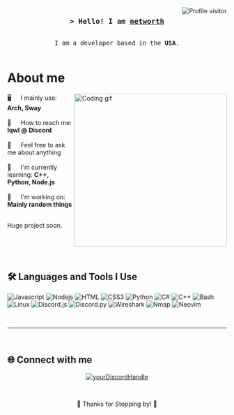 <!-- Cool! !!#!#!!##!#!############################################################################################################################################# -->
<!-- Cool! !!#!#!!##!#!############################################################################################################################################# --><!-- Cool! !!#!#!!##!#!############################################################################################################################################# --><!-- Cool! !!#!#!!##!#!############################################################################################################################################# --><!-- Cool! !!#!#!!##!#!############################################################################################################################################# --><!-- Cool! !!#!#!!##!#!############################################################################################################################################# --><!-- Cool! !!#!#!!##!#!############################################################################################################################################# --><!-- Cool! !!#!#!!##!#!############################################################################################################################################# --><!-- Cool! !!#!#!!##!#!############################################################################################################################################# --><!-- Cool! !!#!#!!##!#!############################################################################################################################################# --><!-- Cool! !!#!#!!##!#!############################################################################################################################################# --><!-- Cool! !!#!#!!##!#!############################################################################################################################################# --><!-- Cool! !!#!#!!##!#!############################################################################################################################################# --><!-- Cool! !!#!#!!##!#!############################################################################################################################################# --><!-- Cool! !!#!#!!##!#!############################################################################################################################################# --><!-- Cool! !!#!#!!##!#!############################################################################################################################################# --><!-- Cool! !!#!#!!##!#!############################################################################################################################################# --><!-- Cool! !!#!#!!##!#!############################################################################################################################################# --><!-- Cool! !!#!#!!##!#!############################################################################################################################################# --><!-- Cool! !!#!#!!##!#!############################################################################################################################################# --><!-- Cool! !!#!#!!##!#!############################################################################################################################################# --><!-- Cool! !!#!#!!##!#!############################################################################################################################################# --><!-- Cool! !!#!#!!##!#!############################################################################################################################################# --><!-- Cool! !!#!#!!##!#!############################################################################################################################################# --><!-- Cool! !!#!#!!##!#!############################################################################################################################################# --><!-- Cool! !!#!#!!##!#!############################################################################################################################################# --><!-- Cool! !!#!#!!##!#!############################################################################################################################################# --><!-- Cool! !!#!#!!##!#!############################################################################################################################################# --><!-- Cool! !!#!#!!##!#!############################################################################################################################################# --><!-- Cool! !!#!#!!##!#!############################################################################################################################################# --><!-- Cool! !!#!#!!##!#!############################################################################################################################################# --><!-- Cool! !!#!#!!##!#!############################################################################################################################################# -->
<a href="https://komarev.com/ghpvc/?username=ooiu">
  <img align="right" src="https://komarev.com/ghpvc/?username=ooiu&label=Visitors&color=0e75b6&style=flat" alt="Profile visitor" />
</a>

<!-- Intro -->
<h3 align="center">
    <samp>&gt; Hello! I am
            <b><a target="_blank" href="">networth</a></b>
    </samp>
</h3>

<p align="center"> 
    <samp>
        <a></a>
        <br>
        I am a developer based in the <b>USA</b>.
        <br>
        <br>
    </samp>
</p>

<!-- About Section -->
# About me

<p>
 <img align="right" width="350" src="/assets/programmer.gif" alt="Coding gif" />
  
 🖥️ &emsp; I mainly use: <b>Arch, Sway</b><br/><br/>
 📧 &emsp; How to reach me: <b>lqwl @ Discord</b><br/><br/>
 💬 &emsp; Feel free to ask me about anything<br/><br/>
 📘 &emsp; I'm currently learning: <b>C++, Python, Node.js</b><br/><br/>
 🚧 &emsp; I'm working on: <b>Mainly random things</b><br/><br/>


 Huge project soon.
</p>

<br/>
<br/>
<br/>

## 🛠️ Languages and Tools I Use

![Javascript](https://img.shields.io/badge/Javascript-F0DB4F?style=for-the-badge&labelColor=black&logo=javascript&logoColor=F0DB4F)
![Nodejs](https://img.shields.io/badge/Nodejs-3C873A?style=for-the-badge&labelColor=black&logo=node.js&logoColor=3C873A)
![HTML](https://img.shields.io/badge/HTML5-E34F26?style=for-the-badge&logo=html5&logoColor=white)
![CSS3](https://img.shields.io/badge/CSS3-1572B6?style=for-the-badge&logo=css3&logoColor=white)
![Python](https://img.shields.io/badge/Python-3776AB?style=for-the-badge&logo=python&logoColor=white)
![C#](https://img.shields.io/badge/C%23-239120?style=for-the-badge&logo=c-sharp&logoColor=white)
![C++](https://img.shields.io/badge/C++-00599C?style=for-the-badge&logo=c%2B%2B&logoColor=white)
![Bash](https://img.shields.io/badge/Bash-4EAA25?style=for-the-badge&logo=gnu-bash&logoColor=white)
![Linux](https://img.shields.io/badge/Linux-FCC624?style=for-the-badge&logo=linux&logoColor=black)
![Discord.js](https://img.shields.io/badge/Discord.js-5865F2?style=for-the-badge&logo=discord&logoColor=white)
![Discord.py](https://img.shields.io/badge/Discord.py-5865F2?style=for-the-badge&logo=discord&logoColor=white)
![Wireshark](https://img.shields.io/badge/Wireshark-1679A7?style=for-the-badge&logo=wireshark&logoColor=white)
![Nmap](https://img.shields.io/badge/Nmap-000000?style=for-the-badge&logo=nmap&logoColor=white)
![Neovim](https://img.shields.io/badge/Neovim-57A143?style=for-the-badge&logo=neovim&logoColor=white)


<br/>
<hr/>
<br/>

## 🌐 Connect with me

<p align="center">
<a href="https://discord.com/users/1139334434361982986" target="blank"><img align="center" src="https://img.shields.io/badge/-Discord-5865F2?style=for-the-badge&logo=discord&logoColor=white" alt="yourDiscordHandle" /></a>
</p>

<br/>

<p align="center"> 
    🎉 Thanks for Stopping by! 🎉
</p>


